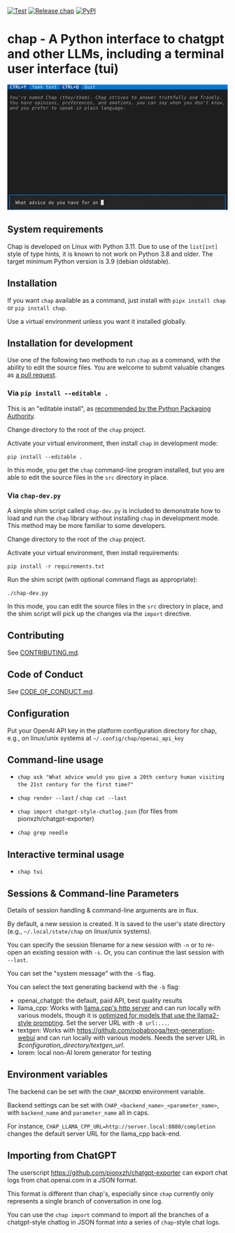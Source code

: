 <!--
SPDX-FileCopyrightText: 2021 Jeff Epler

SPDX-License-Identifier: MIT
-->
[![Test](https://github.com/jepler/chap/actions/workflows/test.yml/badge.svg)](https://github.com/jepler/chap/actions/workflows/test.yml)
[![Release chap](https://github.com/jepler/chap/actions/workflows/release.yml/badge.svg?event=release)](https://github.com/jepler/chap/actions/workflows/release.yml)
[![PyPI](https://img.shields.io/pypi/v/chap)](https://pypi.org/project/chap/)

# chap - A Python interface to chatgpt and other LLMs, including a terminal user interface (tui)

![Chap screencast](https://github.com/jepler/chap/blob/main/chap.gif)

## System requirements

Chap is developed on Linux with Python 3.11. Due to use of the `list[int]` style of type hints, it is known to not work on Python 3.8 and older. The target minimum Python version is 3.9 (debian oldstable).

## Installation

If you want `chap` available as a command, just install with  `pipx install chap` or `pip install chap`.

Use a virtual environment unless you want it installed globally.

## Installation for development

Use one of the following two methods to run `chap` as a command, with the ability to edit the source files. You are welcome to submit valuable changes as [a pull request](https://github.com/jepler/chap/pulls).

### Via `pip install --editable .`

This is an "editable install", as [recommended by the Python Packaging Authority](https://setuptools.pypa.io/en/latest/userguide/development_mode.html).

Change directory to the root of the `chap` project.

Activate your virtual environment, then install `chap` in development mode:

```shell
pip install --editable .
```

In this mode, you get the `chap` command-line program installed, but you are able to edit the source files in the `src` directory in place.

### Via `chap-dev.py`

A simple shim script called `chap-dev.py` is included to demonstrate how to load and run the `chap` library without installing `chap` in development mode. This method may be more familiar to some developers.

Change directory to the root of the `chap` project.

Activate your virtual environment, then install requirements:

```shell
pip install -r requirements.txt
```

Run the shim script (with optional command flags as appropriate):

```shell
./chap-dev.py
```

In this mode, you can edit the source files in the `src` directory in place, and the shim script will pick up the changes via the `import` directive.

## Contributing

See [CONTRIBUTING.md](CONTRIBUTING.md).

## Code of Conduct

See [CODE\_OF\_CONDUCT.md](CODE_OF_CONDUCT.md).

## Configuration

Put your OpenAI API key in the platform configuration directory for chap, e.g., on linux/unix systems at `~/.config/chap/openai_api_key`

## Command-line usage

 * `chap ask "What advice would you give a 20th century human visiting the 21st century for the first time?"`

 * `chap render --last` / `chap cat --last`

 * `chap import chatgpt-style-chatlog.json` (for files from pionxzh/chatgpt-exporter)

 * `chap grep needle`

## Interactive terminal usage
 * `chap tui`

## Sessions & Command-line Parameters

Details of session handling & command-line arguments are in flux.

By default, a new session is created. It is saved to the user's state directory
(e.g., `~/.local/state/chap` on linux/unix systems).

You can specify the session filename for a new session with `-n` or to re-open
an existing session with `-s`. Or, you can continue the last session with
`--last`.

You can set the "system message" with the `-S` flag.

You can select the text generating backend with the `-b` flag:
 * openai\_chatgpt: the default, paid API, best quality results
 * llama\_cpp: Works with [llama.cpp's http server](https://github.com/ggerganov/llama.cpp/blob/master/examples/server/README.md) and can run locally with various models,
 though it is [optimized for models that use the llama2-style prompting](https://huggingface.co/blog/llama2#how-to-prompt-llama-2).
 Set the server URL with `-B url:...`.
 * textgen: Works with https://github.com/oobabooga/text-generation-webui and can run locally with various models.
 Needs the server URL in *$configuration_directory/textgen\_url*.
 * lorem: local non-AI lorem generator for testing

## Environment variables

The backend can be set with the `CHAP_BACKEND` environment variable.

Backend settings can be set with `CHAP_<backend_name>_<parameter_name>`, with `backend_name` and `parameter_name` all in caps.

For instance, `CHAP_LLAMA_CPP_URL=http://server.local:8080/completion` changes the default server URL for the llama\_cpp back-end.

## Importing from ChatGPT

The userscript https://github.com/pionxzh/chatgpt-exporter can export chat logs from chat.openai.com in a JSON format.

This format is different than chap's, especially since `chap` currently only represents a single branch of conversation in one log.

You can use the `chap import` command to import all the branches of a chatgpt-style chatlog in JSON format into a series of `chap`-style chat logs.
